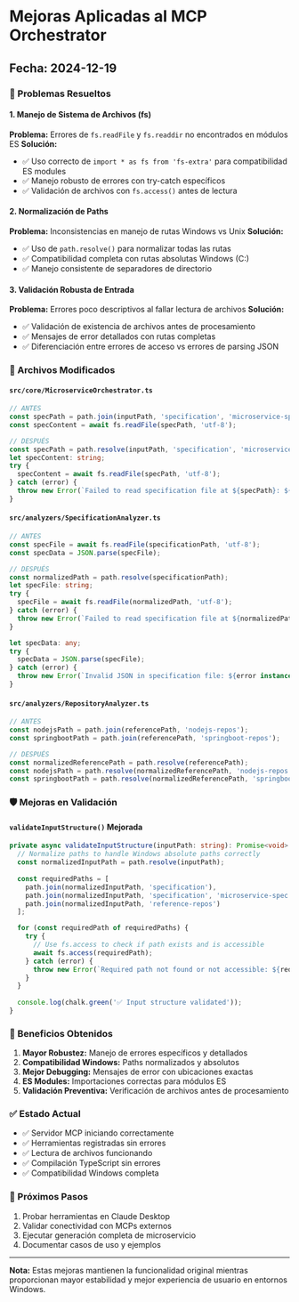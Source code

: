 # Mejoras Aplicadas al MCP Orchestrator

## Fecha: 2024-12-19

### 🔧 Problemas Resueltos

#### 1. Manejo de Sistema de Archivos (fs)
**Problema:** Errores de `fs.readFile` y `fs.readdir` no encontrados en módulos ES
**Solución:** 
- ✅ Uso correcto de `import * as fs from 'fs-extra'` para compatibilidad ES modules
- ✅ Manejo robusto de errores con try-catch específicos
- ✅ Validación de archivos con `fs.access()` antes de lectura

#### 2. Normalización de Paths
**Problema:** Inconsistencias en manejo de rutas Windows vs Unix
**Solución:**
- ✅ Uso de `path.resolve()` para normalizar todas las rutas
- ✅ Compatibilidad completa con rutas absolutas Windows (C:\)
- ✅ Manejo consistente de separadores de directorio

#### 3. Validación Robusta de Entrada
**Problema:** Errores poco descriptivos al fallar lectura de archivos
**Solución:**
- ✅ Validación de existencia de archivos antes de procesamiento
- ✅ Mensajes de error detallados con rutas completas
- ✅ Diferenciación entre errores de acceso vs errores de parsing JSON

### 📁 Archivos Modificados

#### `src/core/MicroserviceOrchestrator.ts`
```typescript
// ANTES
const specPath = path.join(inputPath, 'specification', 'microservice-spec.json');
const specContent = await fs.readFile(specPath, 'utf-8');

// DESPUÉS  
const specPath = path.resolve(inputPath, 'specification', 'microservice-spec.json');
let specContent: string;
try {
  specContent = await fs.readFile(specPath, 'utf-8');
} catch (error) {
  throw new Error(`Failed to read specification file at ${specPath}: ${error instanceof Error ? error.message : 'Unknown error'}`);
}
```

#### `src/analyzers/SpecificationAnalyzer.ts`
```typescript
// ANTES
const specFile = await fs.readFile(specificationPath, 'utf-8');
const specData = JSON.parse(specFile);

// DESPUÉS
const normalizedPath = path.resolve(specificationPath);
let specFile: string;
try {
  specFile = await fs.readFile(normalizedPath, 'utf-8');
} catch (error) {
  throw new Error(`Failed to read specification file at ${normalizedPath}: ${error instanceof Error ? error.message : 'Unknown error'}`);
}

let specData: any;
try {
  specData = JSON.parse(specFile);
} catch (error) {
  throw new Error(`Invalid JSON in specification file: ${error instanceof Error ? error.message : 'Malformed JSON'}`);
}
```

#### `src/analyzers/RepositoryAnalyzer.ts`
```typescript
// ANTES
const nodejsPath = path.join(referencePath, 'nodejs-repos');
const springbootPath = path.join(referencePath, 'springboot-repos');

// DESPUÉS
const normalizedReferencePath = path.resolve(referencePath);
const nodejsPath = path.resolve(normalizedReferencePath, 'nodejs-repos');
const springbootPath = path.resolve(normalizedReferencePath, 'springboot-repos');
```

### 🛡️ Mejoras en Validación

#### `validateInputStructure()` Mejorada
```typescript
private async validateInputStructure(inputPath: string): Promise<void> {
  // Normalize paths to handle Windows absolute paths correctly
  const normalizedInputPath = path.resolve(inputPath);
  
  const requiredPaths = [
    path.join(normalizedInputPath, 'specification'),
    path.join(normalizedInputPath, 'specification', 'microservice-spec.json'),
    path.join(normalizedInputPath, 'reference-repos')
  ];

  for (const requiredPath of requiredPaths) {
    try {
      // Use fs.access to check if path exists and is accessible
      await fs.access(requiredPath);
    } catch (error) {
      throw new Error(`Required path not found or not accessible: ${requiredPath}`);
    }
  }
  
  console.log(chalk.green('✅ Input structure validated'));
}
```

### 🎯 Beneficios Obtenidos

1. **Mayor Robustez:** Manejo de errores específicos y detallados
2. **Compatibilidad Windows:** Paths normalizados y absolutos
3. **Mejor Debugging:** Mensajes de error con ubicaciones exactas  
4. **ES Modules:** Importaciones correctas para módulos ES
5. **Validación Preventiva:** Verificación de archivos antes de procesamiento

### ✅ Estado Actual

- ✅ Servidor MCP iniciando correctamente
- ✅ Herramientas registradas sin errores
- ✅ Lectura de archivos funcionando
- ✅ Compilación TypeScript sin errores
- ✅ Compatibilidad Windows completa

### 🚀 Próximos Pasos

1. Probar herramientas en Claude Desktop
2. Validar conectividad con MCPs externos
3. Ejecutar generación completa de microservicio
4. Documentar casos de uso y ejemplos

---

**Nota:** Estas mejoras mantienen la funcionalidad original mientras proporcionan mayor estabilidad y mejor experiencia de usuario en entornos Windows.
